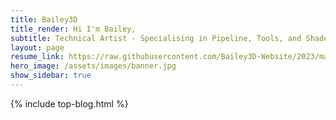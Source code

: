 ```yaml
---
title: Bailey3D
title_render: Hi I'm Bailey,
subtitle: Technical Artist - Specialising in Pipeline, Tools, and Shaders.
layout: page
resume_link: https://raw.githubusercontent.com/Bailey3D-Website/2023/main/Personal/resume.pdf
hero_image: /assets/images/banner.jpg
show_sidebar: true
---
```



{% include top-blog.html %}
